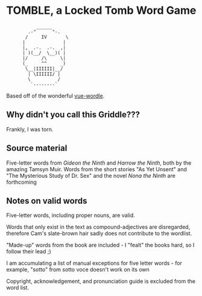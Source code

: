 # TOMBLE, a Locked Tomb Word Game

               ______
            .-"      "-.
           /     IV       \
          |              |
          |,  .-.  .-.  ,|
          | )(__/  \__)( |
          |/     /\     \|
          (_     ^^     _)
           \__|IIIIII|__/
            | \IIIIII/ |
            \          /
             `--------`

Based off of the wonderful [vue-wordle](https://github.com/yyx990803/vue-wordle).

## Why didn't you call this Griddle???

Frankly, I was torn.

## Source material

Five-letter words from *Gideon the Ninth* and *Harrow the Ninth*, both by the amazing Tamsyn Muir. Words from the short stories "As Yet Unsent" and "The Mysterious Study of Dr. Sex" and the novel *Nona the Ninth* are forthcoming

## Notes on valid words

Five-letter words, including proper nouns, are valid.

Words that only exist in the text as compound-adjectives are disregarded, therefore Cam's slate-brown hair sadly does not contribute to the wordlist.

"Made-up" words from the book are included - I "fealt" the books hard, so I follow their lead ;)

I am accumulating a list of manual exceptions for five letter words - for example,  "sotto" from sotto voce doesn't work on its own

Copyright, acknowledgement, and pronunciation guide is excluded from the word list.
